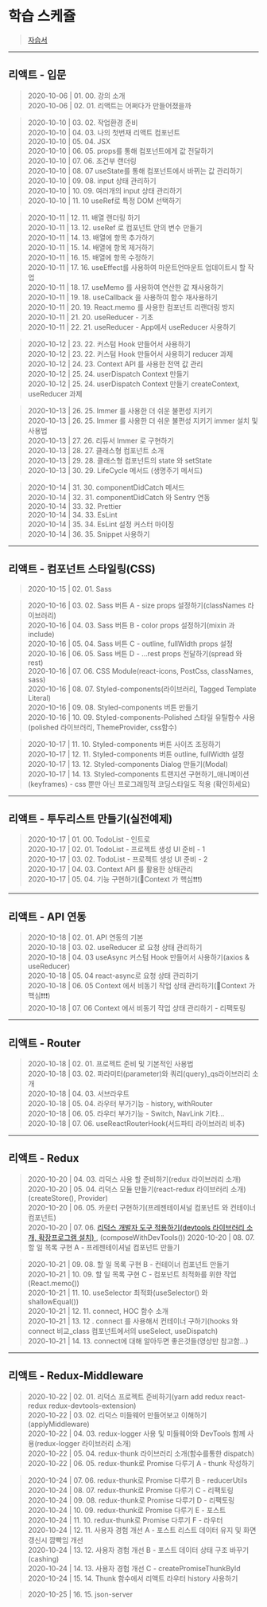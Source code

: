 # 학습 스케쥴

> [자습서](https://react.vlpt.us/)  

---

## 리액트 - 입문

> 2020-10-06 | 01. 00. 강의 소개  
> 2020-10-06 | 02. 01. 리액트는 어쩌다가 만들어졌을까  

> 2020-10-10 | 03. 02. 작업환경 준비  
> 2020-10-10 | 04. 03. 나의 첫번재 리액트 컴포넌트    
> 2020-10-10 | 05. 04. JSX  
> 2020-10-10 | 06. 05. props를 통해 컴포넌트에게 값 전달하기  
> 2020-10-10 | 07. 06. 조건부 랜더링  
> 2020-10-10 | 08. 07 useState를 통해 컴포넌트에서 바뀌는 값 관리하기  
> 2020-10-10 | 09. 08. input 상태 관리하기  
> 2020-10-10 | 10. 09. 여러개의 input 상태 관리하기  
> 2020-10-10 | 11. 10 useRef로 특정 DOM 선택하기

> 2020-10-11 | 12. 11. 배열 랜더링 하기  
> 2020-10-11 | 13. 12. useRef 로 컴포넌트 안의 변수 만들기  
> 2020-10-11 | 14. 13. 배열에 항목 추가하기  
> 2020-10-11 | 15. 14. 배열에 항목 제거하기  
> 2020-10-11 | 16. 15. 배열에 항목 수정하기  
> 2020-10-11 | 17. 16. useEffect를 사용하여 마운트언마운트 업데이트시 할 작업  
> 2020-10-11 | 18. 17. useMemo 를 사용하여 연산한 값 재사용하기  
> 2020-10-11 | 19. 18. useCallback 을 사용하여 함수 재사용하기  
> 2020-10-11 | 20. 19. React.memo 를 사용한 컴포넌트 리랜더링 방지  
> 2020-10-11 | 21. 20. useReducer - 기초  
> 2020-10-11 | 22. 21. useReducer - App에서 useReducer 사용하기  

> 2020-10-12 | 23. 22. 커스텀 Hook 만들어서 사용하기  
> 2020-10-12 | 23. 22. 커스텀 Hook 만들어서 사용하기  reducer 과제  
> 2020-10-12 | 24. 23. Context API 를 사용한 전역 값 관리    
> 2020-10-12 | 25. 24. userDispatch Context 만들기  
> 2020-10-12 | 25. 24. userDispatch Context 만들기 createContext, useReducer 과제  

> 2020-10-13 | 26. 25. Immer 를 사용한 더 쉬운 불편성 지키기  
> 2020-10-13 | 26. 25. Immer 를 사용한 더 쉬운 불편성 지키기 immer 설치 및 사용법  
> 2020-10-13 | 27. 26. 리듀서 Immer 로 구현하기  
> 2020-10-13 | 28. 27. 클래스형 컴포넌트 소개  
> 2020-10-13 | 29. 28. 클래스형 컴포넌트의 state 와 setState    
> 2020-10-13 | 30. 29. LifeCycle 메서드 (생명주기 메서드)  
  
> 2020-10-14 | 31. 30. componentDidCatch 메서드  
> 2020-10-14 | 32. 31. componentDidCatch 와 Sentry 연동  
> 2020-10-14 | 33. 32. Prettier  
> 2020-10-14 | 34. 33. EsLint  
> 2020-10-14 | 35. 34. EsLint 설정 커스터 마이징  
> 2020-10-14 | 36. 35. Snippet 사용하기  

---

## 리액트 - 컴포넌트 스타일링(CSS)

> 2020-10-15 | 02. 01. Sass  

> 2020-10-16 | 03. 02. Sass 버튼 A - size props 설정하기(classNames 라이브러리)      
> 2020-10-16 | 04. 03. Sass 버튼 B - color props 설정하기(mixin 과 include)   
> 2020-10-16 | 05. 04. Sass 버튼 C - outline, fullWidth props 설정  
> 2020-10-16 | 06. 05. Sass 버튼 D - ...rest props 전달하기(spread 와 rest)  
> 2020-10-16 | 07. 06. CSS Module(react-icons, PostCss, classNames, sass)  
> 2020-10-16 | 08. 07. Styled-components(라이브러리, Tagged Template Literal)   
> 2020-10-16 | 09. 08. Styled-components 버튼 만들기  
> 2020-10-16 | 10. 09. Styled-components-Polished 스타일 유틸함수 사용(polished 라이브러리, ThemeProvider, css함수)     

> 2020-10-17 | 11. 10. Styled-components 버튼 사이즈 조정하기    
> 2020-10-17 | 12. 11. Styled-components 버튼 outline, fullWidth 설정  
> 2020-10-17 | 13. 12. Styled-components Dialog 만들기(Modal)   
> 2020-10-17 | 14. 13. Styled-components 트랜지션 구현하기_애니메이션(keyframes) - css 뿐만 아닌 프로그래밍적 코딩스타일도 적용 (확인하세요)  
  
---

## 리액트 - 투두리스트 만들기(실전예제)

> 2020-10-17 | 01. 00. TodoList - 인트로  
> 2020-10-17 | 02. 01. TodoList - 프로젝트 생성 UI 준비 - 1  
> 2020-10-17 | 03. 02. TodoList - 프로젝트 생성 UI 준비 - 2  
> 2020-10-17 | 04. 03. Context API 를 활용한 상태관리  
> 2020-10-17 | 05. 04. 기능 구현하기(💜Context 가 핵심❗❗❗)  

---

## 리액트 - API 연동

> 2020-10-18 | 02. 01. API 연동의 기본  
> 2020-10-18 | 03. 02. useReducer 로 요청 상태 관리하기  
> 2020-10-18 | 04. 03 useAsync 커스텀 Hook 만들어서 사용하기(axios & useReducer)  
> 2020-10-18 | 05. 04 react-async로 요청 상태 관리하기   
> 2020-10-18 | 06. 05 Context 에서 비동기 작업 상태 관리하기(💜Context 가 핵심❗❗❗)  
> 2020-10-18 | 07. 06 Context 에서 비동기 작업 상태 관리하기 - 리팩토링    

---

## 리액트 - Router
 
> 2020-10-18 | 02. 01. 프로젝트 준비 및 기본적인 사용법  
> 2020-10-18 | 03. 02. 파라미터(parameter)와 쿼리(query)_qs라이브러리 소개  
> 2020-10-18 | 04. 03. 서브라우트   
> 2020-10-18 | 05. 04. 라우터 부가기능 - history, withRouter  
> 2020-10-18 | 06. 05. 라우터 부가기능 - Switch, NavLink 기타...  
> 2020-10-18 | 07. 06. useReactRouterHook(서드파티 라이브러리 비추)  
 
---

## 리액트 - Redux

> 2020-10-20 | 04. 03. 리덕스 사용 할 준비하기(redux 라이브러리 소개)   
> 2020-10-20 | 05. 04. 리덕스 모듈 만들기(react-redux 라이브러리 소개) (createStore(), Provider)  
> 2020-10-20 | 06. 05. 카운터 구현하기(프레젠테이셔널 컴포넌트 와 컨테이너 컴포넌트)  
> 2020-10-20 | 07. 06. [리덕스 개발자 도구 적용하기(devtools 라이브러리 소개, 확장프로그램 설치) ](https://chrome.google.com/webstore/detail/redux-devtools/lmhkpmbekcpmknklioeibfkpmmfibljd), (composeWithDevTools()) 
> 2020-10-20 | 08. 07. 할 일 목록 구현 A - 프레젠테이셔널 컴포넌트 만들기   

> 2020-10-21 | 09. 08. 할 일 목록 구현 B - 컨테이너 컴포넌트 만들기  
> 2020-10-21 | 10. 09. 할 일 목록 구현 C - 컴포넌트 최적화를 위한 작업 (React.memo())  
> 2020-10-21 | 11. 10. useSelector 최적화(useSelector() 와 shallowEqual())  
> 2020-10-21 | 12. 11. connect, HOC 함수 소개  
> 2020-10-21 | 13. 12 . connect 를 사용해서 컨테이너 구하기(hooks 와 connect 비교_class 컴포넌트에서의 useSelect, useDispatch)     
> 2020-10-21 | 14. 13. connect에 대해 알아두면 좋은것들(영상만 참고함...)  

---

## 리액트 - Redux-Middleware
> 2020-10-22 | 02. 01. 리덕스 프로젝트 준비하기(yarn add redux react-redux redux-devtools-extension)    
> 2020-10-22 | 03. 02. 리덕스 미들웨어 만들어보고 이해하기(applyMiddleware)   
> 2020-10-22 | 04. 03. redux-logger 사용 및 미들웨어와 DevTools 함께 사용(redux-logger 라이브러리 소개)   
> 2020-10-22 | 05. 04. redux-thunk 라이브러리 소개(함수를통한 dispatch)  
> 2020-10-22 | 06. 05. redux-thunk로 Promise 다루기 A - thunk 작성하기   

> 2020-10-24 | 07. 06. redux-thunk로 Promise 다루기 B - reducerUtils  
> 2020-10-24 | 08. 07. redux-thunk로 Promise 다루기 C - 리팩토링  
> 2020-10-24 | 09. 08. redux-thunk로 Promise 다루기 D - 리팩토링  
> 2020-10-24 | 10. 09. redux-thunk로 Promise 다루기 E - 포스트    
> 2020-10-24 | 11. 10. redux-thunk로 Promise 다루기 F - 라우터  
> 2020-10-24 | 12. 11. 사용자 경험 개선 A - 포스트 리스트 데이터 유지 및 화면 갱신시 깜빡임 개선  
> 2020-10-24 | 13. 12. 사용자 경험 개선 B - 포스트 데이터 상태 구조 바꾸기(cashing) 	      
> 2020-10-24 | 14. 13. 사용자 경험 개선 C - createPromiseThunkById  
> 2020-10-24 | 15. 14. Thunk 함수에서 리액트 라우터 history 사용하기  

> 2020-10-25 | 16. 15. json-server  